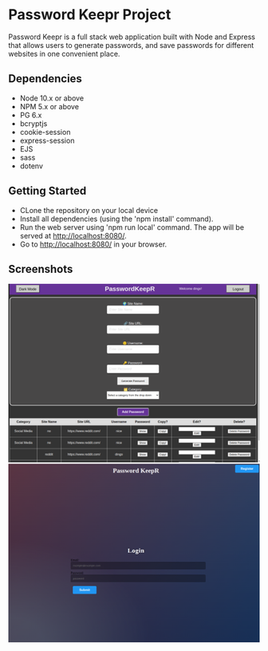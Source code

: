 # Password Keepr Project

Password Keepr is a full stack web application built with Node and Express that allows users to generate passwords, and save passwords for different websites in one convenient place.

## Dependencies

- Node 10.x or above
- NPM 5.x or above
- PG 6.x
- bcryptjs
- cookie-session
- express-session
- EJS
- sass
- dotenv

## Getting Started

- CLone the repository on your local device
- Install all dependencies (using the 'npm install' command).
- Run the web server using 'npm run local' command. The app will be served at <http://localhost:8080/>.
- Go to <http://localhost:8080/> in your browser.

## Screenshots

!["Main Page"](https://github.com/bclokie/PasswordKeepR/blob/master/docs/main-page.png?raw=true)
!["Login Page"](https://github.com/bclokie/PasswordKeepR/blob/master/docs/login-page.png?raw=true)
